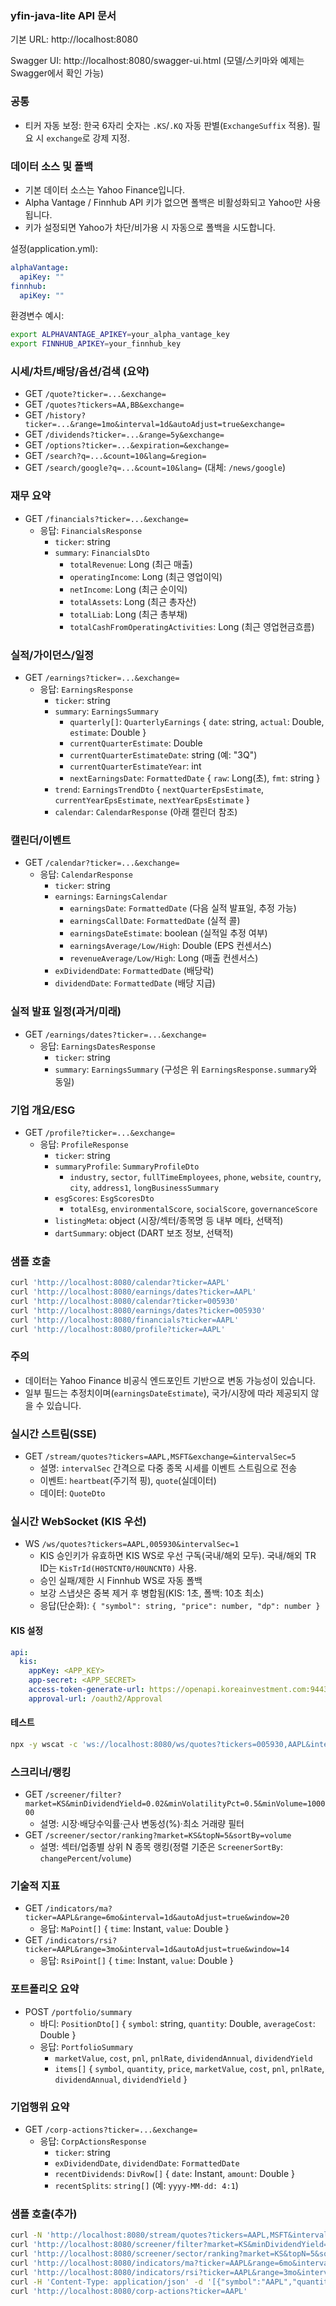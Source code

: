 ### yfin-java-lite API 문서

기본 URL: http://localhost:8080

Swagger UI: http://localhost:8080/swagger-ui.html (모델/스키마와 예제는 Swagger에서 확인 가능)

### 공통
- 티커 자동 보정: 한국 6자리 숫자는 `.KS`/`.KQ` 자동 판별(`ExchangeSuffix` 적용). 필요 시 `exchange`로 강제 지정.

### 데이터 소스 및 폴백
- 기본 데이터 소스는 Yahoo Finance입니다.
- Alpha Vantage / Finnhub API 키가 없으면 폴백은 비활성화되고 Yahoo만 사용됩니다.
- 키가 설정되면 Yahoo가 차단/비가용 시 자동으로 폴백을 시도합니다.

설정(application.yml):
```yaml
alphaVantage:
  apiKey: ""
finnhub:
  apiKey: ""
```
환경변수 예시:
```bash
export ALPHAVANTAGE_APIKEY=your_alpha_vantage_key
export FINNHUB_APIKEY=your_finnhub_key
```

### 시세/차트/배당/옵션/검색 (요약)
- GET `/quote?ticker=...&exchange=`
- GET `/quotes?tickers=AA,BB&exchange=`
- GET `/history?ticker=...&range=1mo&interval=1d&autoAdjust=true&exchange=`
- GET `/dividends?ticker=...&range=5y&exchange=`
- GET `/options?ticker=...&expiration=&exchange=`
- GET `/search?q=...&count=10&lang=&region=`
- GET `/search/google?q=...&count=10&lang=` (대체: `/news/google`)

### 재무 요약
- GET `/financials?ticker=...&exchange=`
  - 응답: `FinancialsResponse`
    - `ticker`: string
    - `summary`: `FinancialsDto`
      - `totalRevenue`: Long (최근 매출)
      - `operatingIncome`: Long (최근 영업이익)
      - `netIncome`: Long (최근 순이익)
      - `totalAssets`: Long (최근 총자산)
      - `totalLiab`: Long (최근 총부채)
      - `totalCashFromOperatingActivities`: Long (최근 영업현금흐름)

### 실적/가이던스/일정
- GET `/earnings?ticker=...&exchange=`
  - 응답: `EarningsResponse`
    - `ticker`: string
    - `summary`: `EarningsSummary`
      - `quarterly[]`: `QuarterlyEarnings` { `date`: string, `actual`: Double, `estimate`: Double }
      - `currentQuarterEstimate`: Double
      - `currentQuarterEstimateDate`: string (예: "3Q")
      - `currentQuarterEstimateYear`: int
      - `nextEarningsDate`: `FormattedDate` { `raw`: Long(초), `fmt`: string }
    - `trend`: `EarningsTrendDto` { `nextQuarterEpsEstimate`, `currentYearEpsEstimate`, `nextYearEpsEstimate` }
    - `calendar`: `CalendarResponse` (아래 캘린더 참조)

### 캘린더/이벤트
- GET `/calendar?ticker=...&exchange=`
  - 응답: `CalendarResponse`
    - `ticker`: string
    - `earnings`: `EarningsCalendar`
      - `earningsDate`: `FormattedDate` (다음 실적 발표일, 추정 가능)
      - `earningsCallDate`: `FormattedDate` (실적 콜)
      - `earningsDateEstimate`: boolean (실적일 추정 여부)
      - `earningsAverage/Low/High`: Double (EPS 컨센서스)
      - `revenueAverage/Low/High`: Long (매출 컨센서스)
    - `exDividendDate`: `FormattedDate` (배당락)
    - `dividendDate`: `FormattedDate` (배당 지급)

### 실적 발표 일정(과거/미래)
- GET `/earnings/dates?ticker=...&exchange=`
  - 응답: `EarningsDatesResponse`
    - `ticker`: string
    - `summary`: `EarningsSummary` (구성은 위 `EarningsResponse.summary`와 동일)

### 기업 개요/ESG
- GET `/profile?ticker=...&exchange=`
  - 응답: `ProfileResponse`
    - `ticker`: string
    - `summaryProfile`: `SummaryProfileDto`
      - `industry`, `sector`, `fullTimeEmployees`, `phone`, `website`, `country`, `city`, `address1`, `longBusinessSummary`
    - `esgScores`: `EsgScoresDto`
      - `totalEsg`, `environmentalScore`, `socialScore`, `governanceScore`
    - `listingMeta`: object (시장/섹터/종목명 등 내부 메타, 선택적)
    - `dartSummary`: object (DART 보조 정보, 선택적)

### 샘플 호출
```bash
curl 'http://localhost:8080/calendar?ticker=AAPL'
curl 'http://localhost:8080/earnings/dates?ticker=AAPL'
curl 'http://localhost:8080/calendar?ticker=005930'
curl 'http://localhost:8080/earnings/dates?ticker=005930'
curl 'http://localhost:8080/financials?ticker=AAPL'
curl 'http://localhost:8080/profile?ticker=AAPL'
```

### 주의
- 데이터는 Yahoo Finance 비공식 엔드포인트 기반으로 변동 가능성이 있습니다.
- 일부 필드는 추정치이며(`earningsDateEstimate`), 국가/시장에 따라 제공되지 않을 수 있습니다.


### 실시간 스트림(SSE)
- GET `/stream/quotes?tickers=AAPL,MSFT&exchange=&intervalSec=5`
  - 설명: `intervalSec` 간격으로 다중 종목 시세를 이벤트 스트림으로 전송
  - 이벤트: `heartbeat`(주기적 핑), `quote`(실데이터)
  - 데이터: `QuoteDto`

### 실시간 WebSocket (KIS 우선)
- WS `/ws/quotes?tickers=AAPL,005930&intervalSec=1`
  - KIS 승인키가 유효하면 KIS WS로 우선 구독(국내/해외 모두). 국내/해외 TR ID는 `KisTrId(H0STCNT0/H0UNCNT0)` 사용.
  - 승인 실패/제한 시 Finnhub WS로 자동 폴백
  - 보강 스냅샷은 중복 제거 후 병합됨(KIS: 1초, 폴백: 10초 최소)
  - 응답(단순화): `{ "symbol": string, "price": number, "dp": number }`

#### KIS 설정
```yaml
api:
  kis:
    appKey: <APP_KEY>
    app-secret: <APP_SECRET>
    access-token-generate-url: https://openapi.koreainvestment.com:9443/oauth2/tokenP
    approval-url: /oauth2/Approval
```

#### 테스트
```bash
npx -y wscat -c 'ws://localhost:8080/ws/quotes?tickers=005930,AAPL&intervalSec=1'
```

### 스크리너/랭킹
- GET `/screener/filter?market=KS&minDividendYield=0.02&minVolatilityPct=0.5&minVolume=100000`
  - 설명: 시장·배당수익률·근사 변동성(%)·최소 거래량 필터
- GET `/screener/sector/ranking?market=KS&topN=5&sortBy=volume`
  - 설명: 섹터/업종별 상위 N 종목 랭킹(정렬 기준은 `ScreenerSortBy`: `changePercent`/`volume`)

### 기술적 지표
- GET `/indicators/ma?ticker=AAPL&range=6mo&interval=1d&autoAdjust=true&window=20`
  - 응답: `MaPoint[]` { `time`: Instant, `value`: Double }
- GET `/indicators/rsi?ticker=AAPL&range=3mo&interval=1d&autoAdjust=true&window=14`
  - 응답: `RsiPoint[]` { `time`: Instant, `value`: Double }

### 포트폴리오 요약
- POST `/portfolio/summary`
  - 바디: `PositionDto[]` { `symbol`: string, `quantity`: Double, `averageCost`: Double }
  - 응답: `PortfolioSummary`
    - `marketValue`, `cost`, `pnl`, `pnlRate`, `dividendAnnual`, `dividendYield`
    - `items[]` { `symbol`, `quantity`, `price`, `marketValue`, `cost`, `pnl`, `pnlRate`, `dividendAnnual`, `dividendYield` }

### 기업행위 요약
- GET `/corp-actions?ticker=...&exchange=`
  - 응답: `CorpActionsResponse`
    - `ticker`: string
    - `exDividendDate`, `dividendDate`: `FormattedDate`
    - `recentDividends`: `DivRow[]` { `date`: Instant, `amount`: Double }
    - `recentSplits`: `string[]` (예: `yyyy-MM-dd: 4:1`)

### 샘플 호출(추가)
```bash
curl -N 'http://localhost:8080/stream/quotes?tickers=AAPL,MSFT&intervalSec=5'
curl 'http://localhost:8080/screener/filter?market=KS&minDividendYield=0.01&minVolatilityPct=0.5&minVolume=100000'
curl 'http://localhost:8080/screener/sector/ranking?market=KS&topN=5&sortBy=volume'
curl 'http://localhost:8080/indicators/ma?ticker=AAPL&range=6mo&interval=1d&window=20'
curl 'http://localhost:8080/indicators/rsi?ticker=AAPL&range=3mo&interval=1d&window=14'
curl -H 'Content-Type: application/json' -d '[{"symbol":"AAPL","quantity":10,"averageCost":190.5}]' 'http://localhost:8080/portfolio/summary'
curl 'http://localhost:8080/corp-actions?ticker=AAPL'
```


